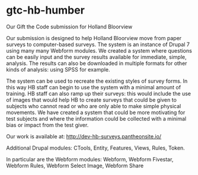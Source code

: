 # gtc-hb-humber
Our Gift the Code submission for Holland Bloorview

Our submission is designed to help Holland Bloorview move from paper surveys to computer-based surveys. The system is an instance of Drupal 7 using many many Webform modules. We created a system where questions can be easily input and the survey results available for immediate, simple, analysis. The results can also be downloaded in multiple formats for other kinds of analysis: using SPSS for example.

The system can be used to recreate the existing styles of survey forms. In this way HB staff can begin to use the system with a minimal amount of training. HB staff can also ramp up their surveys: this would include the use of images that would help HB to create surveys that could be given to subjects who cannot read or who are only able to make simple physical movements. We have created a system that could be more motivating for test subjects and where the information could be collected with a minimal bias or impact from the test giver.

Our work is available at: http://dev-hb-surveys.pantheonsite.io/

Additional Drupal modules:
CTools, Entity, Features, Views, Rules, Token.

In particular are the Webform modules:
Webform, Webform Fivestar, Webform Rules, Webform Select Image, Webform Share
